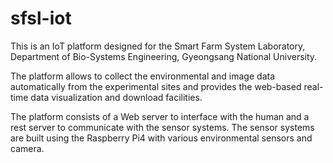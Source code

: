 # sfsl-iot
This is an IoT platform designed for the Smart Farm System Laboratory, Department of Bio-Systems Engineering, Gyeongsang National University. 

The platform allows to collect the environmental and image data automatically from the experimental sites and provides the web-based real-time data visualization and download facilities.

The platform consists of a Web server to interface with the human and a rest server to communicate with the sensor systems. The sensor systems are built using the Raspberry Pi4 with various environmental sensors and camera.


